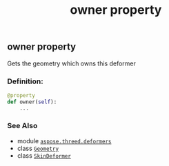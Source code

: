 ﻿---
title: owner property
second_title: Aspose.3D for Python via .NET API References
description: 
type: docs
weight: 90
url: /aspose.threed.deformers/skindeformer/owner/
is_root: false
---

## owner property


Gets the geometry which owns this deformer
### Definition:
```python
@property
def owner(self):
    ...
```

### See Also
* module [`aspose.threed.deformers`](../../)
* class [`Geometry`](/3d/python-net/aspose.threed.entities/geometry)
* class [`SkinDeformer`](/3d/python-net/aspose.threed.deformers/skindeformer)
